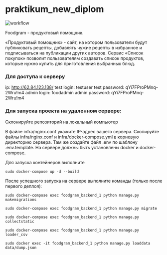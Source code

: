 # praktikum_new_diplom

![workflow](https://github.com/thelie/foodgram-project-react/actions/workflows/main.yml/badge.svg)

Foodgram - продуктовый помощник.

«Продуктовый помощник» - сайт, на котором пользователи будут публиковать рецепты,
добавлять чужие рецепты в избранное и подписываться на публикации других авторов.
Сервис «Список покупок» позволит пользователям создавать список продуктов,
которые нужно купить для приготовления выбранных блюд.

### Для доступа к серверу

ip: http://62.84.123.138/
test login: testuser
test password: qYi7FProPMnq-2Wru!m4
admin login: foodadmin
admin password: qYi7FProPMnq-2Wru!m4
 
### Для запуска проекта на удаленном сервере:

Склонируйте репозиторий  на локальный компьютер

В файле infra/nginx.conf укажите IP-адрес вашего сервера. Скопируйте файлы
infra/nginx.conf и infra/docker-compose.yml в корневую директорию сервера. Там
же создайте файл .env по шаблону .env.template.
На сервере должны быть установлены docker и docker-compose.

Для запуска контейнеров выполните
```
sudo docker-compose up -d --build
```
После успешного запуска на сервере выполните команды (только после первого деплоя):
```
sudo docker-compose exec foodgram_backend_1 python manage.py makemigrations
```
```
sudo docker-compose exec foodgram_backend_1 python manage.py migrate
```
```
sudo docker-compose exec foodgram_backend_1 python manage.py collectstatic
```
```
sudo docker-compose exec foodgram_backend_1 python manage.py loader_csv
```
```
sudo docker exec -it foodgram_backend_1 python manage.py loaddata data/dump.json
``` 